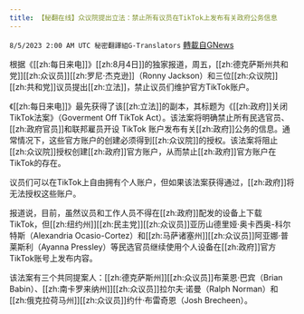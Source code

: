 ```yaml
---
title: 【秘翻在线】众议院提出立法：禁止所有议员在TikTok上发布有关政府公务信息
---
```

`8/5/2023 2:00 AM UTC 秘密翻譯組G-Translators` [轉載自GNews](https://gnews.org/articles/1526455)

根据《[[zh:每日来电]]》[[zh:8月4日]]的独家报道，周五，[[zh:德克萨斯州共和党]][[zh:众议员]][[zh:罗尼·杰克逊]]（Ronny Jackson）和三位[[zh:众议院]][[zh:共和党]]议员提出[[zh:立法]]，禁止议员们维护官方TikTok账户。

《[[zh:每日来电]]》最先获得了该[[zh:立法]]的副本，其标题为《[[zh:政府]]关闭TikTok法案》（Goverment Off TikTok Act）。该法案将明确禁止所有民选官员、[[zh:政府官员]]和联邦雇员开设 TikTok 账户发布有关[[zh:政府]]公务的信息。通常情况下，这些官方账户的创建必须得到[[zh:众议院]]的授权。该法案将阻止[[zh:众议院]]授权创建[[zh:政府]]官方账户，从而禁止[[zh:政府]]官方账户在TikTok的存在。

议员们可以在TikTok上自由拥有个人账户，但如果该法案获得通过，[[zh:政府]]将无法授权这些账户。

报道说，目前，虽然议员和工作人员不得在[[zh:政府]]配发的设备上下载 TikTok，但[[zh:纽约州]][[zh:民主党]][[zh:众议员]]亚历山德里娅·奥卡西奥-科尔特斯（Alexandria Ocasio-Cortez）和[[zh:马萨诸塞州]][[zh:众议员]]阿亚娜·普莱斯利（Ayanna Pressley）等民选官员继续使用个人设备在[[zh:政府]]官方TikTok账号上发布内容。

该法案有三个共同提案人：[[zh:德克萨斯州]][[zh:众议员]]布莱恩·巴宾（Brian Babin）、[[zh:南卡罗来纳州]][[zh:众议员]]拉尔夫·诺曼（Ralph Norman）和[[zh:俄克拉荷马州]][[zh:众议员]]约什·布雷奇恩（Josh Brecheen）。

